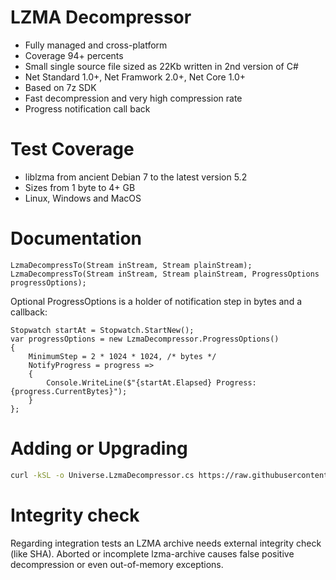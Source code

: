 # LZMA Decompressor

- Fully managed and cross-platform
- Coverage 94+ percents
- Small single source file sized as 22Kb written in 2nd version of C#
- Net Standard 1.0+, Net Framwork 2.0+, Net Core 1.0+
- Based on 7z SDK
- Fast decompression and very high compression rate
- Progress notification call back

# Test Coverage
- liblzma from ancient Debian 7 to the latest version 5.2
- Sizes from 1 byte to 4+ GB
- Linux, Windows and MacOS

# Documentation
```CSharp
LzmaDecompressTo(Stream inStream, Stream plainStream);
LzmaDecompressTo(Stream inStream, Stream plainStream, ProgressOptions progressOptions);
```
Optional ProgressOptions is a holder of notification step in bytes and a callback:
```CSharp
Stopwatch startAt = Stopwatch.StartNew();
var progressOptions = new LzmaDecompressor.ProgressOptions()
{
    MinimumStep = 2 * 1024 * 1024, /* bytes */
    NotifyProgress = progress =>
    {
        Console.WriteLine($"{startAt.Elapsed} Progress: {progress.CurrentBytes}");
    }
};
```

# Adding or Upgrading 
```sh
curl -kSL -o Universe.LzmaDecompressor.cs https://raw.githubusercontent.com/devizer/Universe.LzmaDecompressor/main/out/Universe.LzmaDecompressor.cs
```

# Integrity check
Regarding integration tests an LZMA archive needs external integrity check (like SHA). Aborted or incomplete lzma-archive causes false positive decompression or even out-of-memory exceptions.